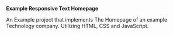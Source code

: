 **Example Responsive Text Homepage**

An Example project that implements The Homepage of an example Technology company. Utilizing HTML, CSS and JavaScript.
